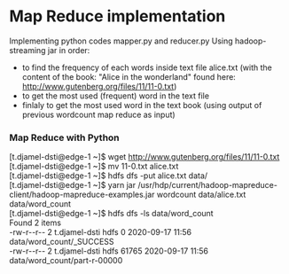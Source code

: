 # Map Reduce implementation
Implementing python codes mapper.py and reducer.py Using hadoop-streaming jar in order:
  * to find the frequency of each words inside text file alice.txt (with the content of the book: "Alice in the wonderland" found here: http://www.gutenberg.org/files/11/11-0.txt)
  * to get the most used (frequent) word in the text file
  * finlaly to get the most used word in the text book (using output of previous wordcount map reduce as input)
  
### Map Reduce with Python
[t.djamel-dsti@edge-1 ~]$ wget http://www.gutenberg.org/files/11/11-0.txt  
[t.djamel-dsti@edge-1 ~]$ mv 11-0.txt alice.txt   
[t.djamel-dsti@edge-1 ~]$  hdfs dfs -put alice.txt data/  
[t.djamel-dsti@edge-1 ~]$ yarn jar /usr/hdp/current/hadoop-mapreduce-client/hadoop-mapreduce-examples.jar wordcount data/alice.txt data/word_count  
[t.djamel-dsti@edge-1 ~]$ hdfs dfs -ls data/word_count  
Found 2 items  
-rw-r--r--   2 t.djamel-dsti hdfs          0 2020-09-17 11:56 data/word_count/_SUCCESS  
-rw-r--r--   2 t.djamel-dsti hdfs      61765 2020-09-17 11:56 data/word_count/part-r-00000  


